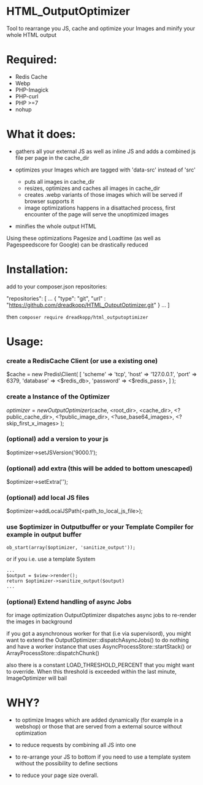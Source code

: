 
# HTML_OutputOptimizer
Tool to rearrange you JS, cache and optimize your Images and minify your whole HTML output


# Required:

* Redis Cache
* Webp
* PHP-Imagick
* PHP-curl
* PHP >=7
* nohup

# What it does:

* gathers all your external JS as well as inline JS and adds a combined js file per page in the cache_dir
* optimizes your Images which are tagged with 'data-src' instead of 'src'
  - puts all images in cache_dir
  - resizes, optimizes and caches all images in cache_dir
  - creates .webp variants of those images which will be served if browser supports it
  - image optimizations happens in a disattached process, first encounter of the page will serve the unoptimized images
  
* minifies the whole output HTML

Using these optimizations Pagesize and Loadtime (as well as Pagespeedscore for Google) can be drastically reduced


# Installation:

add to your composer.json repositories:

"repositories": [
 ...
{
"type": "git",
"url" : "https://github.com/dreadkopp/HTML_OutputOptimizer.git"
}
...
]

then
```composer require dreadkopp/html_outputoptimizer```


# Usage:


### create a RedisCache Client (or use a existing one)
$cache = new Predis\Client(
    [
        'scheme'   => 'tcp',
        'host'     => '127.0.0.1',
        'port'     => 6379,
        'database' => <$redis_db>,
        'password' => <$redis_pass>,
    ]
);

### create a Instance of the Optimizer

$optimizer = new OutputOptimizer($cache, <root_dir>, <cache_dir>, <?public_cache_dir>, <?public_image_dir>, <?use_base64_images>, <?skip_first_x_images> );

### (optional) add a version to your js
$optimizer->setJSVersion('9000.1');

### (optional) add extra (this will be added to bottom unescaped)
$optimizer->setExtra('<!-- OPTIMIZED! -->');

### (optional) add local JS files
$optimizer->addLocalJSPath(<path_to_local_js_file>);


### use $optimizer in Outputbuffer or your Template Compiler for example in output buffer

```
ob_start(array($optimizer, 'sanitize_output'));
```

or if you i.e. use a template System
```
...
$output = $view->render();
return $optimizer->sanitize_output($output)
...

```


### (optional) Extend handling of async Jobs
for image optimization OutputOptimizer dispatches async jobs to re-render the images in background

if you got a asynchronous worker for that (i.e via supervisord), you might want to extend the OutputOptimizer::dispatchAsyncJobs() to do nothing
and have a worker instance that uses AsyncProcessStore::startStack() or ArrayProcessStore::dispatchChunk()

also there is a constant LOAD_THRESHOLD_PERCENT that you might want to override. When this threshold is exceeded within the last minute, ImageOptimizer will bail


# WHY?

* to optimize Images which are added dynamically (for example in a webshop) or those that are served from a external source without optimization

* to reduce requests by combining all JS into one

* to re-arrange your JS to bottom if you need to use a template system without the possibility to define sections

* to reduce your page size overall.
